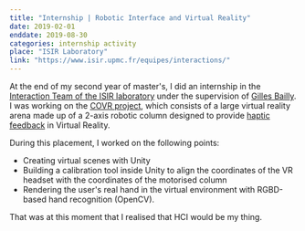 ```yaml
---
title: "Internship | Robotic Interface and Virtual Reality"
date: 2019-02-01
enddate: 2019-08-30
categories: internship activity
place: "ISIR Laboratory"
link: "https://www.isir.upmc.fr/equipes/interactions/"
---
```

At the end of my second year of master's, I did an internship in the <a href="https://www.isir.upmc.fr/equipes/interactions/" target="_blank">Interaction Team of the ISIR laboratory</a> under the supervision of <a href="https://hci.isir.upmc.fr/gilles-bailly/" target="_blank">Gilles Bailly</a>. 
I was working on the <a href="https://hal.science/hal-02931830/document" target="_blank">COVR project</a>, which consists of a large virtual reality arena made up of a 2-axis robotic column designed to provide <a href="https://en.wikipedia.org/wiki/Haptic_technology" target="_blank">haptic feedback</a> in Virtual Reality.

During this placement, I worked on the following points:  
- Creating virtual scenes with Unity
- Building a calibration tool inside Unity to align the coordinates of the VR headset with the coordinates of the motorised column
- Rendering the user's real hand in the virtual environment with RGBD-based hand recognition (OpenCV).

That was at this moment that I realised that HCI would be my thing.